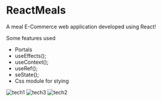 # ReactMeals
A meal E-Commerce web application developed using React!

 Some features used
 - Portals
 - useEffects();
 - useContext();
 - useRef();
 - seState();
 - Css module for stying
 
![tech1](https://user-images.githubusercontent.com/55124189/182875284-5507ebfd-6810-4ca6-93a2-a3127cc37877.png)
![tech3](https://user-images.githubusercontent.com/55124189/182875664-1dc81de6-fc47-456a-b348-a5f424d1ec31.png)
![tech2](https://user-images.githubusercontent.com/55124189/182875320-1ff2e4e2-305a-4245-82c4-3b6f7002f614.png)

